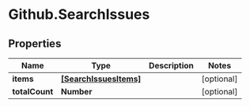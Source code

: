 # Github.SearchIssues

## Properties

Name | Type | Description | Notes
------------ | ------------- | ------------- | -------------
**items** | [**[SearchIssuesItems]**](SearchIssuesItems.md) |  | [optional] 
**totalCount** | **Number** |  | [optional] 


